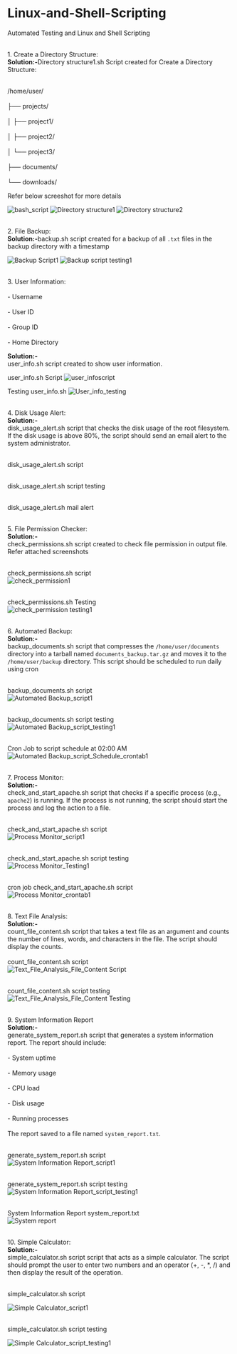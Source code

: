 # Linux-and-Shell-Scripting
Automated Testing and Linux and Shell Scripting

<br>1. Create a Directory Structure:</br>
<strong> Solution:-</strong>Directory structure1.sh Script created for Create a Directory Structure:

<br>/home/user/ </br>
<br>       ├── projects/</br>
<br>       │   ├── project1/</br>
<br>       │   ├── project2/</br>
<br>       │   └── project3/</br>
<br>       ├── documents/</br>
<br>       └── downloads/</br>

Refer below screeshot for more details

![bash_script](https://github.com/user-attachments/assets/20b309e1-b489-40e8-a7b1-e558de1e55b2)
![Directory structure1](https://github.com/user-attachments/assets/b14d16ee-58c4-4f21-b739-1abbd477aa0c)
![Directory structure2](https://github.com/user-attachments/assets/f0e8924d-d83e-4df7-a89c-d00bdd410351)

<br>2. File Backup:</br>
<strong> Solution:-</strong>backup.sh script created for a backup of all `.txt` files in the backup directory with a timestamp

   
![Backup Script1](https://github.com/user-attachments/assets/7ccc2ab0-c9ad-4134-a372-ca9308ff7719)
![Backup script testing1](https://github.com/user-attachments/assets/cb9eacb1-a34f-45c8-9923-e1f76a480810)


<br>3. User Information:</br>
<br>   - Username</br>
<br>  - User ID</br>
<br>   - Group ID</br>
<br>  - Home Directory</br>

<strong> Solution:-</strong><br>user_info.sh script created to show user information.</br>

user_info.sh Script
![user_infoscript](https://github.com/user-attachments/assets/18771a5a-9269-4322-ae50-ea48f78142c5)

Testing user_info.sh
![User_info_testing](https://github.com/user-attachments/assets/cc5c2d3b-f1d6-49f7-bab4-0046cc4d775f)

<br>4. Disk Usage Alert:</br>
<strong> Solution:-</strong><br> disk_usage_alert.sh script that checks the disk usage of the root filesystem. If the disk usage is above 80%, the script should send an email alert to the system administrator.

<br>disk_usage_alert.sh script</br>


<br>disk_usage_alert.sh script testing</br>


<br>disk_usage_alert.sh mail alert</br>

<br>5. File Permission Checker:</br>
<strong> Solution:-</strong><br>check_permissions.sh script created to check file permission in output file. Refer attached screenshots</br>

<br>check_permissions.sh script</br>
![check_permission1](https://github.com/user-attachments/assets/6836196f-e7f4-47bd-a7ac-0a12f47749ff)

<br>check_permissions.sh Testing</br>
![check_permission testing1](https://github.com/user-attachments/assets/0eded4e6-8a42-4e22-8bad-219356e330b1)

<br>6. Automated Backup:</br>
<strong> Solution:-</strong><br> backup_documents.sh script that compresses the `/home/user/documents` directory into a tarball named `documents_backup.tar.gz` and moves it to the `/home/user/backup` directory. This script should be scheduled to run daily using cron</br>

<br>backup_documents.sh script</br>
![Automated Backup_script1](https://github.com/user-attachments/assets/70efe9dd-6e71-496b-be8e-22aef9295f17)

<br>backup_documents.sh script testing</br>
![Automated Backup_script_testing1](https://github.com/user-attachments/assets/6f2b46a5-dbd3-40ae-9bd0-476e44c3fd24)

<br>Cron Job to script schedule at 02:00 AM </br>
![Automated Backup_script_Schedule_crontab1](https://github.com/user-attachments/assets/2a476ec9-03f8-4118-8f1e-7c6eb62ec4c7)

<br>7. Process Monitor:</br>
<strong> Solution:-</strong><br> check_and_start_apache.sh script that checks if a specific process (e.g., `apache2`) is running. If the process is not running, the script should start the process and log the action to a file.</br>

<br> check_and_start_apache.sh script</br>
![Process Monitor_script1](https://github.com/user-attachments/assets/710ced72-17b3-4531-8aa5-a10f5df05f9b)

<br> check_and_start_apache.sh script testing</br>
![Process Monitor_Testing1](https://github.com/user-attachments/assets/7bce0b0b-2e30-4e2d-ab19-611e5a640eb1)

<br> cron job check_and_start_apache.sh script</br>
![Process Monitor_crontab1](https://github.com/user-attachments/assets/05dce7d9-a757-4b11-8f7d-9172b0696d72)

<br>8. Text File Analysis:</br>
<strong> Solution:-</strong><br>  count_file_content.sh script that takes a text file as an argument and counts the number of lines, words, and characters in the file. The script should display the counts.</br>
<br> count_file_content.sh script</br>
![Text_File_Analysis_File_Content Script](https://github.com/user-attachments/assets/f6ae5111-868e-4b48-ab89-cb4f6a1bd793)

<br> count_file_content.sh script testing</br>
![Text_File_Analysis_File_Content Testing](https://github.com/user-attachments/assets/e15e44e2-5c00-448b-97b6-1a5aa7eeabb0)

<br>9. System Information Report</br>
<strong> Solution:-</strong><br>  generate_system_report.sh script that generates a system information report. The report should include:</br>
<br>   - System uptime</br>
<br>  - Memory usage</br>
<br> - CPU load</br>
<br>   - Disk usage</br>
<br>  - Running processes</br>
<br>The report saved to a file named `system_report.txt`.</br>

<br> generate_system_report.sh script</br>
![System Information Report_script1](https://github.com/user-attachments/assets/e393dd07-4340-4f65-933d-425b5416d1fd)

<br> generate_system_report.sh script testing<br>
![System Information Report_script_testing1](https://github.com/user-attachments/assets/1b0e3546-c645-47d6-b566-ca3faf6b9f68)

<br> System Information Report system_report.txt <br>
![System report](https://github.com/user-attachments/assets/703b5388-edb6-418e-8509-3dc39b41b65d)


<br>10. Simple Calculator: </br>
<strong> Solution:-</strong><br>simple_calculator.sh script script that acts as a simple calculator. The script should prompt the user to enter two numbers and an operator (+, -, *, /) and then display the result of the operation.</br>

<br> simple_calculator.sh script </br>

![Simple Calculator_script1](https://github.com/user-attachments/assets/dda0696b-c34a-41e4-bafb-3e7bacf6d4a4)

<br> simple_calculator.sh script testing </br>

![Simple Calculator_script_testing1](https://github.com/user-attachments/assets/9b55d1eb-aba8-43a0-8432-f124164f55f1)




